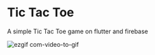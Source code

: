 # Tic Tac Toe

A simple Tic Tac Toe game on flutter and firebase

![ezgif com-video-to-gif](https://user-images.githubusercontent.com/121337662/230387456-6c51ce08-c43f-4f00-bb73-9d6df752ba9d.gif)
